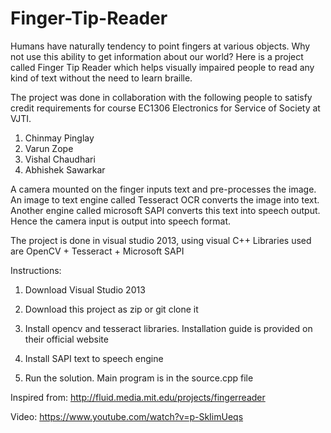 # Finger-Tip-Reader
Humans have naturally tendency to point fingers at various objects. Why not use this ability to get information about our world?
Here is a project called Finger Tip Reader which helps visually impaired people to read any kind of text without the need to 
learn braille. 

The project was done in collaboration with the following people to satisfy credit requirements for course EC1306 Electronics for Service of Society at VJTI.

1. Chinmay Pinglay
2. Varun Zope
3. Vishal Chaudhari
4. Abhishek Sawarkar

A camera mounted on the finger inputs text and pre-processes the image. An image to text engine called Tesseract OCR converts
the image into text. 
Another engine called microsoft SAPI converts this text into speech output. Hence the camera input is output into speech format.

The project is done in visual studio 2013, using visual C++
Libraries used are OpenCV + Tesseract + Microsoft SAPI

Instructions:
1. Download Visual Studio 2013

2. Download this project as zip or git clone it

3. Install opencv and tesseract libraries. Installation guide is provided on their official website

4. Install SAPI text to speech engine

5. Run the solution. Main program is in the source.cpp file 

Inspired from:
http://fluid.media.mit.edu/projects/fingerreader

Video:
https://www.youtube.com/watch?v=p-SkIimUeqs
